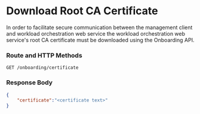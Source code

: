 # Download Root CA Certificate

In order to facilitate secure communication between the management client and workload orchestration web service the workload orchestration web service's root CA certificate must be downloaded using the Onboarding API.

### Route and HTTP Methods

```http
GET /onboarding/certificate
```

### Response Body

```json
{
    "certificate":"<certificate text>"
}
```
